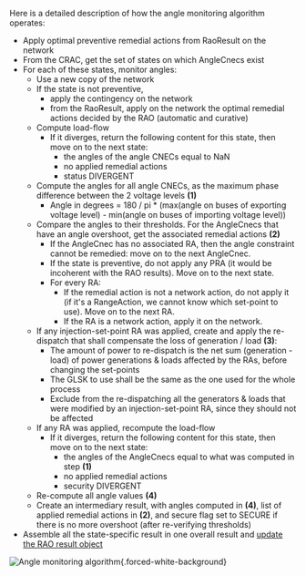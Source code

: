 Here is a detailed description of how the angle monitoring algorithm operates:
- Apply optimal preventive remedial actions from RaoResult on the network
- From the CRAC, get the set of states on which AngleCnecs exist
- For each of these states, monitor angles:
  - Use a new copy of the network
  - If the state is not preventive,
    - apply the contingency on the network
    - from the RaoResult, apply on the network the optimal remedial actions decided by the RAO (automatic and curative)
  - Compute load-flow
    - If it diverges, return the following content for this state, then move on to the next state:
      - the angles of the angle CNECs equal to NaN
      - no applied remedial actions
      - status DIVERGENT
  - Compute the angles for all angle CNECs, as the maximum phase difference between the 2 voltage levels **(1)**
    - Angle in degrees = 180 / pi * (max(angle on buses of exporting voltage level) - min(angle on buses of importing voltage level))
  - Compare the angles to their thresholds. For the AngleCnecs that have an angle overshoot, get the associated remedial actions **(2)**
    - If the AngleCnec has no associated RA, then the angle constraint cannot be remedied: move on to the next AngleCnec.
    - If the state is preventive, do not apply any PRA (it would be incoherent with the RAO results). Move on to the next state.
    - For every RA:
      - If the remedial action is not a network action, do not apply it (if it's a RangeAction, we cannot know which set-point to use). Move on to the next RA.
      - If the RA is a network action, apply it on the network.
  - If any injection-set-point RA was applied, create and apply the re-dispatch that shall compensate the loss of generation / load **(3)**:
    - The amount of power to re-dispatch is the net sum (generation - load) of power generations & loads affected by the RAs, before changing the set-points
    - The GLSK to use shall be the same as the one used for the whole process
    - Exclude from the re-dispatching all the generators & loads that were modified by an injection-set-point RA, since they should not be affected
  - If any RA was applied, recompute the load-flow
    - If it diverges, return the following content for this state, then move on to the next state:
      - the angles of the AngleCnecs equal to what was computed in step **(1)**
      - no applied remedial actions
      - security DIVERGENT
  - Re-compute all angle values **(4)**
  - Create an intermediary result, with angles computed in **(4)**, list of applied remedial actions in **(2)**, and secure flag set to SECURE if there is no more overshoot (after re-verifying thresholds)
- Assemble all the state-specific result in one overall result and [update the RAO result object](/castor/monitoring/angle-monitoring.md#the-angle-monitoring-result)
  
![Angle monitoring algorithm](/_static/img/angle_monitoring_algorithm.png){.forced-white-background}
